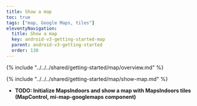 ```yaml
---
title: Show a map
toc: true
tags: ["map, Google Maps, tiles"]
eleventyNavigation:
  title: Show a map
  key: android-v3-getting-started-map
  parent: android-v3-getting-started
  order: 130
---
```


<!-- Overview -->
{% include "../../../shared/getting-started/map/overview.md" %}

<!-- Set up MapsIndoors -->
{% include "../../../shared/getting-started/map/show-map.md" %}

* **TODO: Initialize MapsIndoors and show a map with MapsIndoors tiles (MapControl, mi-map-googlemaps component)**
